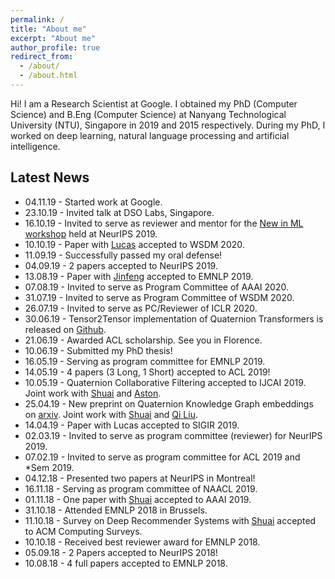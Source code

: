 ```yaml
---
permalink: /
title: "About me"
excerpt: "About me"
author_profile: true
redirect_from:
  - /about/
  - /about.html
---
```


Hi! I am a Research Scientist at Google. I obtained my PhD (Computer Science) and B.Eng (Computer Science) at Nanyang Technological University (NTU), Singapore in 2019 and 2015 respectively. During my PhD, I worked on deep learning, natural language processing and artificial intelligence.


## Latest News
* 04.11.19 - Started work at Google.
* 23.10.19 - Invited talk at DSO Labs, Singapore.
* 16.10.19 - Invited to serve as reviewer and mentor for the [New in ML workshop](https://nehzux.github.io/NewInML2019/) held at NeurIPS 2019.
* 10.10.19 - Paper with [Lucas](https://sites.google.com/view/lucasvinhtran) accepted to WSDM 2020.
* 11.09.19 - Successfully passed my oral defense!
* 04.09.19 - 2 papers accepted to NeurIPS 2019.
* 13.08.19 - Paper with [Jinfeng](https://jinfengr.github.io/) accepted to EMNLP 2019.
* 07.08.19 - Invited to serve as Program Committee of AAAI 2020.
* 31.07.19 - Invited to serve as Program Committee of WSDM 2020.
* 26.07.19 - Invited to serve as PC/Reviewer of ICLR 2020.
* 30.06.19 - Tensor2Tensor implementation of Quaternion Transformers is released on [Github](https://github.com/vanzytay/QuaternionTransformers).
* 21.06.19 - Awarded ACL scholarship. See you in Florence.  
* 10.06.19 - Submitted my PhD thesis!
* 16.05.19  - Serving as program committee for EMNLP 2019.
* 14.05.19 -  4 papers (3 Long, 1 Short) accepted to ACL 2019!
* 10.05.19 - Quaternion Collaborative Filtering accepted to IJCAI 2019. Joint work with [Shuai](https://sites.google.com/view/shuaizhang/home) and [Aston](https://www.astonzhang.com/).
* 25.04.19 - New preprint on Quaternion Knowledge Graph embeddings on [arxiv](https://arxiv.org/abs/1904.10281).  Joint work with [Shuai](https://sites.google.com/view/shuaizhang/home) and [Qi Liu](https://leuchine.github.io/).
* 14.04.19 - Paper with Lucas accepted to SIGIR 2019.
* 02.03.19 - Invited to serve as program committee (reviewer) for NeurIPS 2019.
* 07.02.19 - Invited to serve as program committee for ACL 2019 and \*Sem 2019.
* 04.12.18 - Presented two papers at NeurIPS in Montreal!
* 16.11.18 - Serving as program committee of NAACL 2019.
* 01.11.18 - One paper with [Shuai](https://sites.google.com/view/shuaizhang/home) accepted to AAAI 2019.
* 31.10.18 - Attended EMNLP 2018 in Brussels.
* 11.10.18 - Survey on Deep Recommender Systems with [Shuai](https://sites.google.com/view/shuaizhang/home) accepted to ACM Computing Surveys.
* 10.10.18 - Received best reviewer award for EMNLP 2018.
* 05.09.18 - 2 Papers accepted to NeurIPS 2018!
* 10.08.18 - 4 full papers accepted to EMNLP 2018.
